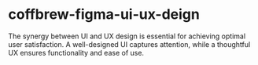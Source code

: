 # coffbrew-figma-ui-ux-deign
The synergy between UI and UX design is essential for achieving optimal user satisfaction. A well-designed UI captures attention, while a thoughtful UX ensures functionality and ease of use. 
